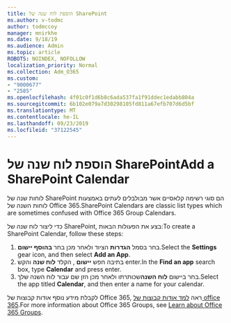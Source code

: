 ```yaml
---
title: הוספת לוח שנה של SharePoint
ms.author: v-todmc
author: todmccoy
manager: mnirkhe
ms.date: 9/18/19
ms.audience: Admin
ms.topic: article
ROBOTS: NOINDEX, NOFOLLOW
localization_priority: Normal
ms.collection: Adm_O365
ms.custom:
- "9000677"
- "2585"
ms.openlocfilehash: 4f01c0f1d6b8c6ada537fa1f91ddec1edabb804a
ms.sourcegitcommit: 6b102e079a7d30298105fd811a67efb707d6d5bf
ms.translationtype: MT
ms.contentlocale: he-IL
ms.lasthandoff: 09/23/2019
ms.locfileid: "37122545"
---
```

# <a name="add-a-sharepoint-calendar"></a><span data-ttu-id="f13c0-102">הוספת לוח שנה של SharePoint</span><span class="sxs-lookup"><span data-stu-id="f13c0-102">Add a SharePoint Calendar</span></span>

<span data-ttu-id="f13c0-103">לוחות שנה של SharePoint הם סוגי רשימה קלאסיים אשר מבולבלים לעתים באמצעות לוחות השנה של Office 365.</span><span class="sxs-lookup"><span data-stu-id="f13c0-103">SharePoint Calendars are classic list types which are sometimes confused with Office 365 Group Calendars.</span></span>
 
<span data-ttu-id="f13c0-104">כדי ליצור לוח שנה של SharePoint, בצע את הפעולות הבאות:</span><span class="sxs-lookup"><span data-stu-id="f13c0-104">To create a SharePoint Calendar, follow these steps:</span></span>
 
1.  <span data-ttu-id="f13c0-105">בחר בסמל **הגדרות** הציוד ולאחר מכן בחר **בהוסף יישום**.</span><span class="sxs-lookup"><span data-stu-id="f13c0-105">Select the **Settings** gear icon, and then select **Add an App**.</span></span>
2.  <span data-ttu-id="f13c0-106">בתיבה חפש **יישום** , הקלד **לוח שנה** והקש enter.</span><span class="sxs-lookup"><span data-stu-id="f13c0-106">In the **Find an app** search box, type **Calendar** and press enter.</span></span>
3.  <span data-ttu-id="f13c0-107">בחר ביישום **לוח השנה**שכותרתו ולאחר מכן הזן שם עבור לוח השנה שלך.</span><span class="sxs-lookup"><span data-stu-id="f13c0-107">Select the app titled **Calendar**, and then enter a name for your calendar.</span></span>

<span data-ttu-id="f13c0-108">לקבלת מידע נוסף אודות קבוצות של Office 365, ראה [למד אודות קבוצות של office 365](https://support.office.com/article/Learn-about-Office-365-groups-b565caa1-5c40-40ef-9915-60fdb2d97fa2).</span><span class="sxs-lookup"><span data-stu-id="f13c0-108">For more information about Office 365 Groups, see [Learn about Office 365 Groups](https://support.office.com/article/Learn-about-Office-365-groups-b565caa1-5c40-40ef-9915-60fdb2d97fa2).</span></span>

